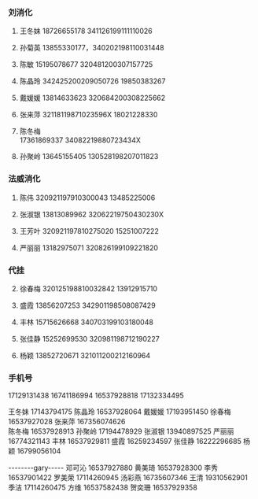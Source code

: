 ### 刘消化

1. 王冬妹
   18726655178
   341126199111110026

2. 孙菊英 13855330177，340202198110031448

3. 陈敏 15195078677 320481200307157725

4. 陈晶玲
   342425200209050726
   19850383267
5. 戴媛媛
   13814633623
   320684200308225662

6. 张来萍
   32118119871023596X
   18021228330

7. 陈冬梅  
    17361869337
   34082219880723434X
8. 孙聚岭
   13645155405
   130528198207011823

### 法威消化

1. 陈伟 320921197910300043 13485225006

2. 张淑银
   13813089962
   32062219750430230X
3. 王芳叶
   320921197810275020
   15251007222

4. 严丽丽
   13182975071
   320826199109221820

### 代挂

2. 徐春梅
   320125198810032842
   13912915710

3. 盛霞
   13856207253
   342901198508087429

4. 丰林
   15715626668
   340703199103180048

5. 张佳静
   15252699530
   320981198712190227

6. 杨颖 13852720671 321011200212160964

### 手机号

17129131438
16741186994
16537928818
17132334495

王冬妹 17143794175
陈晶玲 16537928064
戴媛媛 17193951450
徐春梅 16537927028
张来萍 167356074626  
陈冬梅 16537928913
孙聚岭 17194478929
张淑银 13940897525
严丽丽 16774321143
丰林 16537929811
盛霞 16259234597
张佳静 16222296685
杨颖 16799056104

--------gary-----
邓可沁 16537927880
黄美琦 16537928300
李秀 16537901422
罗美荣 17114260945
汤彩燕 16735607346
王清 19310562901
季洁 17114260475
方维 16537582438
贺奕珊 16537929358
